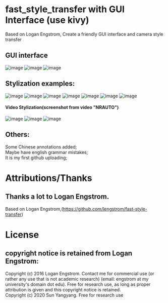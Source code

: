 # fast_style_transfer with GUI Interface (use kivy)
Based on Logan Engstrom, Create a friendly GUI interface and camera style transfer
## GUI interface
![image](https://github.com/MC-SUN/fast_style_transfer/blob/master/Assets/image/preview.png)
![image](https://github.com/MC-SUN/fast_style_transfer/blob/master/Assets/image/preview1.png)
![image](https://github.com/MC-SUN/fast_style_transfer/blob/master/Assets/image/preview2.png)
## Stylization examples:
![image](https://github.com/MC-SUN/fast_style_transfer/blob/master/image/content3.jpg)
![image](https://github.com/MC-SUN/fast_style_transfer/blob/master/output/la_muse%20(2).jpg)
![image](https://github.com/MC-SUN/fast_style_transfer/blob/master/image/content4.jpg)
![image](https://github.com/MC-SUN/fast_style_transfer/blob/master/output/content4.jpg)
![image](https://github.com/MC-SUN/fast_style_transfer/blob/master/image/content2.jpg)
![image](https://github.com/MC-SUN/fast_style_transfer/blob/master/output/scream%20(2).jpg)
![image](https://github.com/MC-SUN/fast_style_transfer/blob/master/output/wreck%20(3).jpg)
#### Video Stylization(screenshot from video "NRAUTO")
![image](https://github.com/MC-SUN/fast_style_transfer/blob/master/output/preview_video1.png)
![image](https://github.com/MC-SUN/fast_style_transfer/blob/master/output/preview_video2.png)
![image](https://github.com/MC-SUN/fast_style_transfer/blob/master/output/preview_video3.png)

## Others:
Some Chinese annotations added;  
Maybe have english grammar mistakes;  
It is my first github uploading;  
# Attributions/Thanks
## Thanks a lot to Logan Engstrom.
Based on Logan Engstrom,(https://github.com/lengstrom/fast-style-transfer)
# License
## copyright notice is retained from Logan Engstrom:
Copyright (c) 2016 Logan Engstrom. Contact me for commercial use (or rather any use that is not academic research) (email: engstrom at my university's domain dot edu). Free for research use, as long as proper attribution is given and this copyright notice is retained.  
Copyright (c) 2020 Sun Yangyang. Free for research use
